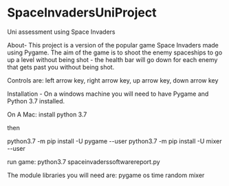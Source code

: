 # SpaceInvadersUniProject
Uni assessment using Space Invaders

About- 
This project is a version of the popular game Space Invaders made using Pygame.
The aim of the game is to shoot the enemy spaceships to go up a level without being shot - the health bar will go down for each enemy that gets past you without being shot.  

Controls are:
left arrow key, right arrow key, up arrow key, down arrow key

Installation - 
On a windows machine you will need to have Pygame and Python 3.7 installed.

On A Mac:
install python 3.7

then

python3.7 -m pip install -U pygame --user
python3.7 -m pip install -U mixer --user

run game:
python3.7 spaceinvaderssoftwarereport.py


The module libraries you will need are:
pygame
os
time
random
mixer
